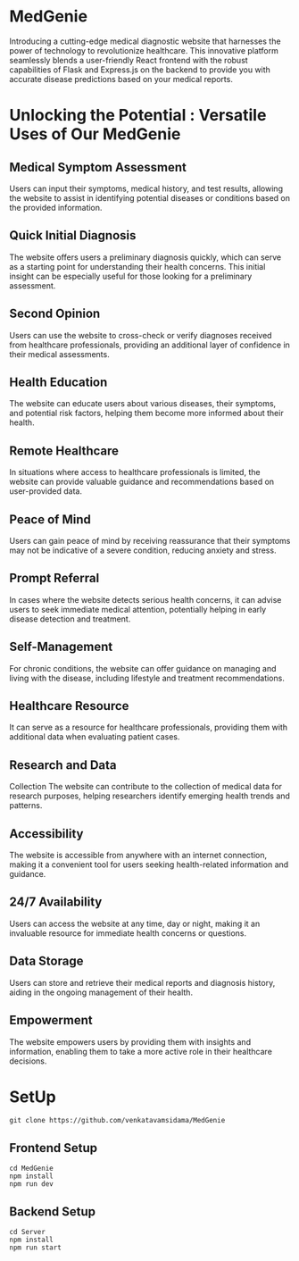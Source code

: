 # MedGenie
Introducing a cutting-edge medical diagnostic website that harnesses the power of technology to revolutionize healthcare. 
This innovative platform seamlessly blends a user-friendly React frontend with the robust capabilities  of  Flask and Express.js
on the backend to provide you with accurate disease predictions based on your medical reports.

# Unlocking the Potential : Versatile Uses of Our MedGenie

## Medical Symptom Assessment 
Users can input their symptoms, medical history, and test results, allowing the website to assist in identifying potential diseases or conditions based on the provided information.

## Quick Initial Diagnosis 
The website offers users a preliminary diagnosis quickly, which can serve as a starting point for understanding their health concerns. This initial insight can be especially useful for those looking for a preliminary assessment.

## Second Opinion 
Users can use the website to cross-check or verify diagnoses received from healthcare professionals, providing an additional layer of confidence in their medical assessments.

## Health Education 
The website can educate users about various diseases, their symptoms, and potential risk factors, helping them become more informed about their health.

## Remote Healthcare 
In situations where access to healthcare professionals is limited, the website can provide valuable guidance and recommendations based on user-provided data.

## Peace of Mind 
Users can gain peace of mind by receiving reassurance that their symptoms may not be indicative of a severe condition, reducing anxiety and stress.

## Prompt Referral 
In cases where the website detects serious health concerns, it can advise users to seek immediate medical attention, potentially helping in early disease detection and treatment.

## Self-Management
For chronic conditions, the website can offer guidance on managing and living with the disease, including lifestyle and treatment recommendations.

## Healthcare Resource
It can serve as a resource for healthcare professionals, providing them with additional data when evaluating patient cases.

## Research and Data 
Collection The website can contribute to the collection of medical data for research purposes, helping researchers identify emerging health trends and patterns.

## Accessibility 
The website is accessible from anywhere with an internet connection, making it a convenient tool for users seeking health-related information and guidance.

## 24/7 Availability
Users can access the website at any time, day or night, making it an invaluable resource for immediate health concerns or questions.

## Data Storage
Users can store and retrieve their medical reports and diagnosis history, aiding in the ongoing management of their health.

## Empowerment
The website empowers users by providing them with insights and information, enabling them to take a more active role in their healthcare decisions.

# SetUp
 `git clone https://github.com/venkatavamsidama/MedGenie`
## Frontend Setup
 `cd MedGenie ` <br>
 `npm install` <br>
 `npm run dev` <br>
## Backend Setup
 `cd Server` <br>
 `npm install` <br>
 `npm run start` <br>


 


